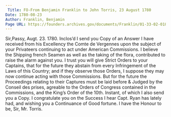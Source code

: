 ```yaml
---
 Title: FO-From Benjamin Franklin to John Torris, 23 August 1780
Date: 1780-08-23
Author: Franklin, Benjamin
Page URL: https://founders.archives.gov/documents/Franklin/01-33-02-0181
---
```


Sir,Passy, Augt. 23. 1780.
Inclos’d I send you Copy of an Answer I have received from his Excellency the Comte de Vergennes upon the subject of your Privateers continuing to act under American Commissions. I believe the Shipping french Seamen as well as the taking of the flora, contributed to raise the alarm against you. I trust you will give Strict Orders to your Captains, that for the future they abstain from every Infringement of the Laws of this Country; and if they observe those Orders, I suppose they may now continue acting with those Commissions. But for the future the Proceedings relating to their Captures must be laid before & Judged by the Conseil des prises, agreable to the Orders of Congress contained in the Commissions, and the King’s Order of the 10th. Instant, of which I also send you a Copy. I congratulate you on the Success I hear Capt. Ryan has lately had, and wishing you a Continuance of Good fortune. I have the Honour to be, Sir,
Mr. Torris.

